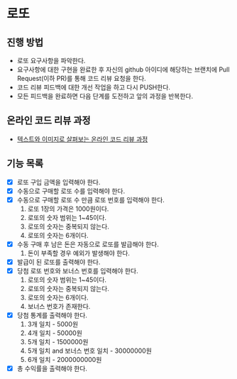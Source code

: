 # 로또

## 진행 방법

* 로또 요구사항을 파악한다.
* 요구사항에 대한 구현을 완료한 후 자신의 github 아이디에 해당하는 브랜치에 Pull Request(이하 PR)를 통해 코드 리뷰 요청을 한다.
* 코드 리뷰 피드백에 대한 개선 작업을 하고 다시 PUSH한다.
* 모든 피드백을 완료하면 다음 단계를 도전하고 앞의 과정을 반복한다.

## 온라인 코드 리뷰 과정

* [텍스트와 이미지로 살펴보는 온라인 코드 리뷰 과정](https://github.com/next-step/nextstep-docs/tree/master/codereview)

## 기능 목록

- [x] 로또 구입 금액을 입력해야 한다.
- [x] 수동으로 구매할 로또 수를 입력해야 한다.
- [x] 수동으로 구매할 로또 수 만큼 로또 번호를 입력해야 한다.
    1. 로또 1장의 가격은 1000원이다.
    2. 로또의 숫자 범위는 1~45이다.
    3. 로또의 숫자는 중복되지 않는다.
    4. 로또의 숫자는 6개이다.
- [x] 수동 구매 후 남은 돈은 자동으로 로또를 발급해야 한다.
    1. 돈이 부족할 경우 예외가 발생해야 한다.
- [x] 발급이 된 로또를 출력해야 한다.
- [x] 당첨 로또 번호와 보너스 번호를 입력해야 한다.
    1. 로또의 숫자 범위는 1~45이다.
    2. 로또의 숫자는 중복되지 않는다.
    3. 로또의 숫자는 6개이다.
    4. 보너스 번호가 존재한다.
- [x] 당첨 통계를 출력해야 한다.
    1. 3개 일치 - 5000원
    2. 4개 일치 - 50000원
    3. 5개 일치 - 1500000원
    4. 5개 일치 and 보너스 번호 일치 - 30000000원
    5. 6개 일치 - 2000000000원
- [x] 총 수익률을 출력해야 한다.
